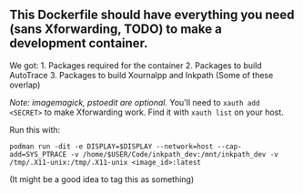 
## This Dockerfile should have everything you need (sans Xforwarding, TODO) to make a development container.


We got:
    1. Packages required for the container
    2. Packages to build AutoTrace
    3. Packages to build Xournalpp and Inkpath
    (Some of these overlap)

_Note: imagemagick, pstoedit are optional._
You'll need to `xauth add <SECRET>` to make Xforwarding work. Find it with `xauth list` on your host.

Run this with:

```
podman run -dit -e DISPLAY=$DISPLAY --network=host --cap-add=SYS_PTRACE -v /home/$USER/Code/inkpath_dev:/mnt/inkpath_dev -v /tmp/.X11-unix:/tmp/.X11-unix <image_id>:latest
```

(It might be a good idea to tag this as something)
